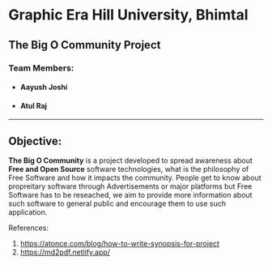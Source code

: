 # Graphic Era Hill University, Bhimtal


## The Big O Community Project



### Team Members:
- ####  Aayush Joshi
- ####  Atul Raj


---


## Objective:
**The Big O Community** is a project developed to spread awareness about **Free and Open Source**
software technologies, what is the philosophy of Free Software and how it impacts the community. 
People get to know about propreitary software through Advertisements or major platforms but Free 
Software has to be reseached, we aim to provide more information about such software to general 
public and encourage them to use such application. 

















References:

1. https://atonce.com/blog/how-to-write-synopsis-for-project
2. https://md2pdf.netlify.app/
